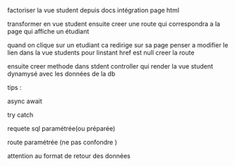 factoriser la vue student depuis docs intégration page html

transformer en vue student
ensuite creer une route qui correspondra a la page qui affiche un étudiant

quand on clique sur un etudiant ca redirige sur sa page
penser a modifier le lien dans la vue students
pour linstant href est null
creer la route

ensuite creer methode dans stdent controller qui render la vue student dynamysé avec les données de la db

tips :

async await

try catch

requete sql paramétrée(ou préparée)

route paramétrée (ne pas confondre )

attention au format de retour des données
